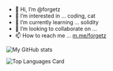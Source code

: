 - 👋 Hi, I’m @forgetz
- 👀 I’m interested in ... coding, cat
- 🌱 I’m currently learning ... solidity
- 💞️ I’m looking to collaborate on ...
- 📫 How to reach me ... [m.me/forgetz](m.me/forgetz)

<!---
forgetz/forgetz is a ✨ special ✨ repository because its `README.md` (this file) appears on your GitHub profile.
You can click the Preview link to take a look at your changes.
--->

![My GitHub stats](https://github-readme-stats.vercel.app/api?username=forgetz&count_private=true&show_icons=true&theme=tokyonight)

![Top Languages Card](https://github-readme-stats.vercel.app/api/top-langs/?username=forgetz&theme=tokyonight&layout=compact)
